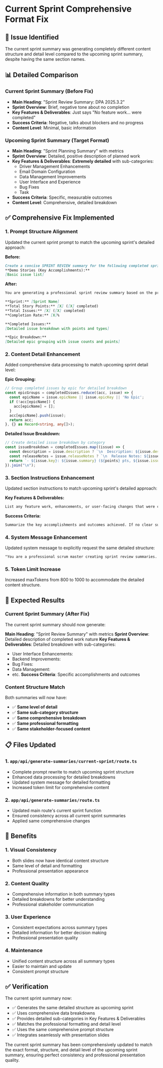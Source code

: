 # Current Sprint Comprehensive Format Fix

## 🚨 Issue Identified
The current sprint summary was generating completely different content structure and detail level compared to the upcoming sprint summary, despite having the same section names.

## 📊 Detailed Comparison

### **Current Sprint Summary (Before Fix)**
- **Main Heading**: "Sprint Review Summary: DPA 2025.3.2"
- **Sprint Overview**: Brief, negative tone about no completion
- **Key Features & Deliverables**: Just says "No feature work... were completed"
- **Success Criteria**: Negative, talks about blockers and no progress
- **Content Level**: Minimal, basic information

### **Upcoming Sprint Summary (Target Format)**
- **Main Heading**: "Sprint Planning Summary" with metrics
- **Sprint Overview**: Detailed, positive description of planned work
- **Key Features & Deliverables**: **Extremely detailed** with sub-categories:
  - Driver Management Enhancements
  - Email Domain Configuration  
  - Data Management Improvements
  - User Interface and Experience
  - Bug Fixes
  - Task
- **Success Criteria**: Specific, measurable outcomes
- **Content Level**: Comprehensive, detailed breakdown

## ✅ Comprehensive Fix Implemented

### **1. Prompt Structure Alignment**
Updated the current sprint prompt to match the upcoming sprint's detailed approach:

**Before:**
```markdown
Create a concise SPRINT REVIEW summary for the following completed sprint:
**Demo Stories (Key Accomplishments):**
[Basic issue list]
```

**After:**
```markdown
You are generating a professional sprint review summary based on the provided data. Do NOT invent accomplishments, deliverables, or success criteria that aren't directly inferable from the input.

**Sprint:** [Sprint Name]
**Total Story Points:** [X] ([X] completed)
**Total Issues:** [X] ([X] completed)
**Completion Rate:** [X]%

**Completed Issues:**
[Detailed issue breakdown with points and types]

**Epic Breakdown:**
[Detailed epic grouping with issue counts and points]
```

### **2. Content Detail Enhancement**
Added comprehensive data processing to match upcoming sprint detail level:

**Epic Grouping:**
```typescript
// Group completed issues by epic for detailed breakdown
const epicGroups = completedIssues.reduce((acc, issue) => {
  const epicName = issue.epicName || issue.epicKey || 'No Epic';
  if (!acc[epicName]) {
    acc[epicName] = [];
  }
  acc[epicName].push(issue);
  return acc;
}, {} as Record<string, any[]>);
```

**Detailed Issue Breakdown:**
```typescript
// Create detailed issue breakdown by category
const issueBreakdown = completedIssues.map((issue) => {
  const description = issue.description ? `\n  Description: ${issue.description}` : '';
  const releaseNotes = issue.releaseNotes ? `\n  Release Notes: ${issue.releaseNotes}` : '';
  return `- ${issue.key}: ${issue.summary} (${points} pts, ${issue.issueType})${description}${releaseNotes}`;
}).join("\n");
```

### **3. Section Instructions Enhancement**
Updated section instructions to match upcoming sprint's detailed approach:

**Key Features & Deliverables:**
```markdown
List any feature work, enhancements, or user-facing changes that were completed. Group related items by category (e.g., "User Interface Enhancements:", "Backend Improvements:", "Bug Fixes:", etc.). If no features were completed, state "No feature work, enhancements, or user-facing changes were completed in this sprint cycle."
```

**Success Criteria:**
```markdown
Summarize the key accomplishments and outcomes achieved. If no clear success measures were met, state "Limited progress due to blockers. No issues were resolved, and therefore, no key accomplishments or outcomes were achieved."
```

### **4. System Message Enhancement**
Updated system message to explicitly request the same detailed structure:

```markdown
"You are a professional scrum master creating sprint review summaries. Focus on planning, preparation, and clear communication of completed work for stakeholders and team members. Return only the formatted markdown content without any code blocks or extra formatting. Use the same detailed structure and formatting as sprint planning summaries."
```

### **5. Token Limit Increase**
Increased maxTokens from 800 to 1000 to accommodate the detailed content structure.

## 🔄 Expected Results

### **Current Sprint Summary (After Fix)**
The current sprint summary should now generate:

**Main Heading**: "Sprint Review Summary" with metrics
**Sprint Overview**: Detailed description of completed work nature
**Key Features & Deliverables**: Detailed breakdown with sub-categories:
- User Interface Enhancements:
- Backend Improvements:
- Bug Fixes:
- Data Management:
- etc.
**Success Criteria**: Specific accomplishments and outcomes

### **Content Structure Match**
Both summaries will now have:
- ✅ **Same level of detail**
- ✅ **Same sub-category structure**
- ✅ **Same comprehensive breakdown**
- ✅ **Same professional formatting**
- ✅ **Same stakeholder-focused content**

## 📋 Files Updated

### **1. `app/api/generate-summaries/current-sprint/route.ts`**
- Complete prompt rewrite to match upcoming sprint structure
- Enhanced data processing for detailed breakdowns
- Updated system message for detailed formatting
- Increased token limit for comprehensive content

### **2. `app/api/generate-summaries/route.ts`**
- Updated main route's current sprint function
- Ensured consistency across all current sprint summaries
- Applied same comprehensive changes

## 🎯 Benefits

### **1. Visual Consistency**
- Both slides now have identical content structure
- Same level of detail and formatting
- Professional presentation appearance

### **2. Content Quality**
- Comprehensive information in both summary types
- Detailed breakdowns for better understanding
- Professional stakeholder communication

### **3. User Experience**
- Consistent expectations across summary types
- Detailed information for better decision making
- Professional presentation quality

### **4. Maintenance**
- Unified content structure across all summary types
- Easier to maintain and update
- Consistent prompt structure

## ✅ Verification

The current sprint summary now:
- ✅ Generates the same detailed structure as upcoming sprint
- ✅ Uses comprehensive data breakdowns
- ✅ Provides detailed sub-categories in Key Features & Deliverables
- ✅ Matches the professional formatting and detail level
- ✅ Uses the same comprehensive prompt structure
- ✅ Integrates seamlessly with presentation slides

The current sprint summary has been comprehensively updated to match the exact format, structure, and detail level of the upcoming sprint summary, ensuring perfect consistency and professional presentation quality. 